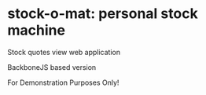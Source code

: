 stock-o-mat: personal stock machine
===========
Stock quotes view web application

BackboneJS based version

For Demonstration Purposes Only!

